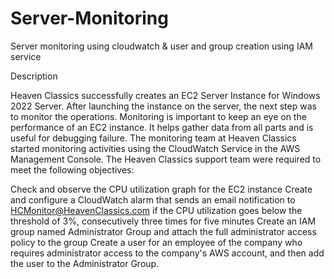 # Server-Monitoring
Server monitoring using cloudwatch &amp; user and group creation using IAM service

Description

Heaven Classics successfully creates an EC2 Server Instance for Windows 2022 Server. After launching the instance on the server, the next step was to monitor the operations.
Monitoring is important to keep an eye on the performance of an EC2 instance. It helps gather data from all parts and is useful for debugging failure.
The monitoring team at Heaven Classics started monitoring activities using the CloudWatch Service in the AWS Management Console. The Heaven Classics support team were required to meet the following objectives:

Check and observe the CPU utilization graph for the EC2 instance
Create and configure a CloudWatch alarm that sends an email notification to HCMonitor@HeavenClassics.com if the CPU utilization goes below the threshold of 3%, consecutively three times for five minutes
Create an IAM group named Administrator Group and attach the full administrator access policy to the group
Create a user for an employee of the company who requires administrator access to the company's AWS account, and then add the user to the Administrator Group.
